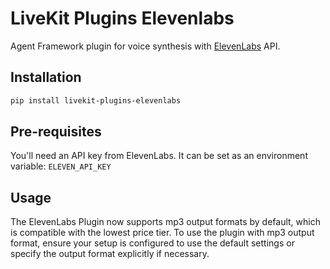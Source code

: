 # LiveKit Plugins Elevenlabs

Agent Framework plugin for voice synthesis with [ElevenLabs](https://elevenlabs.io/) API.

## Installation

```bash
pip install livekit-plugins-elevenlabs
```

## Pre-requisites

You'll need an API key from ElevenLabs. It can be set as an environment variable: `ELEVEN_API_KEY`

## Usage

The ElevenLabs Plugin now supports mp3 output formats by default, which is compatible with the lowest price tier. To use the plugin with mp3 output format, ensure your setup is configured to use the default settings or specify the output format explicitly if necessary.
